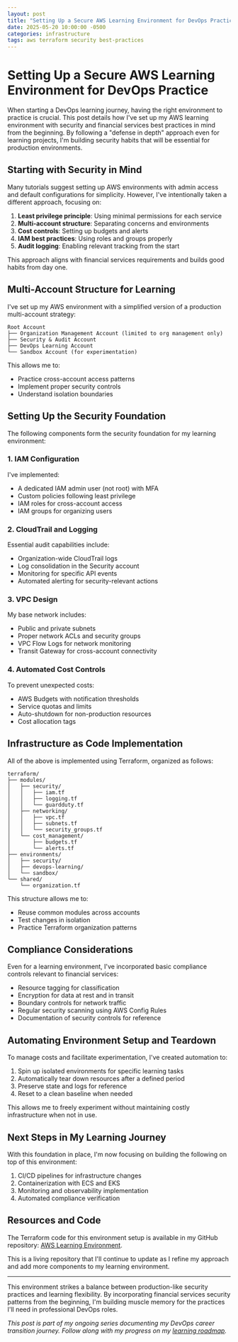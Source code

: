 ```yaml
---
layout: post
title: "Setting Up a Secure AWS Learning Environment for DevOps Practice"
date: 2025-05-20 10:00:00 -0500
categories: infrastructure
tags: aws terraform security best-practices
---
```


# Setting Up a Secure AWS Learning Environment for DevOps Practice

When starting a DevOps learning journey, having the right environment to practice is crucial. This post details how I've set up my AWS learning environment with security and financial services best practices in mind from the beginning. By following a "defense in depth" approach even for learning projects, I'm building security habits that will be essential for production environments.

## Starting with Security in Mind

Many tutorials suggest setting up AWS environments with admin access and default configurations for simplicity. However, I've intentionally taken a different approach, focusing on:

1. **Least privilege principle**: Using minimal permissions for each service
2. **Multi-account structure**: Separating concerns and environments
3. **Cost controls**: Setting up budgets and alerts
4. **IAM best practices**: Using roles and groups properly
5. **Audit logging**: Enabling relevant tracking from the start

This approach aligns with financial services requirements and builds good habits from day one.

## Multi-Account Structure for Learning

I've set up my AWS environment with a simplified version of a production multi-account strategy:

```
Root Account
├── Organization Management Account (limited to org management only)
├── Security & Audit Account
├── DevOps Learning Account
└── Sandbox Account (for experimentation)
```

This allows me to:
- Practice cross-account access patterns
- Implement proper security controls
- Understand isolation boundaries

## Setting Up the Security Foundation

The following components form the security foundation for my learning environment:

### 1. IAM Configuration

I've implemented:
- A dedicated IAM admin user (not root) with MFA
- Custom policies following least privilege
- IAM roles for cross-account access
- IAM groups for organizing users

### 2. CloudTrail and Logging

Essential audit capabilities include:
- Organization-wide CloudTrail logs
- Log consolidation in the Security account
- Monitoring for specific API events
- Automated alerting for security-relevant actions

### 3. VPC Design

My base network includes:
- Public and private subnets
- Proper network ACLs and security groups
- VPC Flow Logs for network monitoring
- Transit Gateway for cross-account connectivity

### 4. Automated Cost Controls

To prevent unexpected costs:
- AWS Budgets with notification thresholds
- Service quotas and limits
- Auto-shutdown for non-production resources
- Cost allocation tags

## Infrastructure as Code Implementation

All of the above is implemented using Terraform, organized as follows:

```
terraform/
├── modules/
│   ├── security/
│   │   ├── iam.tf
│   │   ├── logging.tf
│   │   └── guardduty.tf
│   ├── networking/
│   │   ├── vpc.tf
│   │   ├── subnets.tf
│   │   └── security_groups.tf
│   └── cost_management/
│       ├── budgets.tf
│       └── alerts.tf
├── environments/
│   ├── security/
│   ├── devops-learning/
│   └── sandbox/
└── shared/
    └── organization.tf
```

This structure allows me to:
- Reuse common modules across accounts
- Test changes in isolation
- Practice Terraform organization patterns

## Compliance Considerations

Even for a learning environment, I've incorporated basic compliance controls relevant to financial services:

- Resource tagging for classification
- Encryption for data at rest and in transit
- Boundary controls for network traffic
- Regular security scanning using AWS Config Rules
- Documentation of security controls for reference

## Automating Environment Setup and Teardown

To manage costs and facilitate experimentation, I've created automation to:

1. Spin up isolated environments for specific learning tasks
2. Automatically tear down resources after a defined period
3. Preserve state and logs for reference
4. Reset to a clean baseline when needed

This allows me to freely experiment without maintaining costly infrastructure when not in use.

## Next Steps in My Learning Journey

With this foundation in place, I'm now focusing on building the following on top of this environment:

1. CI/CD pipelines for infrastructure changes
2. Containerization with ECS and EKS
3. Monitoring and observability implementation
4. Automated compliance verification

## Resources and Code

The Terraform code for this environment setup is available in my GitHub repository: [AWS Learning Environment](https://github.com/JoshuaMichaelHall/aws-learning-env).

This is a living repository that I'll continue to update as I refine my approach and add more components to my learning environment.

---

This environment strikes a balance between production-like security practices and learning flexibility. By incorporating financial services security patterns from the beginning, I'm building muscle memory for the practices I'll need in professional DevOps roles.

*This post is part of my ongoing series documenting my DevOps career transition journey. Follow along with my progress on my [learning roadmap](/roadmap).*